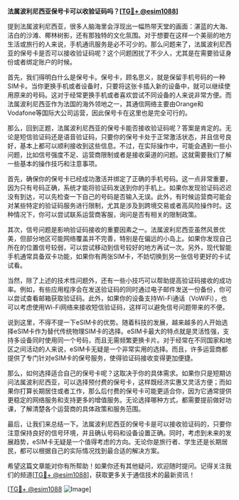 **法属波利尼西亚保号卡可以收验证码吗？[[TG💪+ @esim1088](https://t.me/s/esim1088)]**

提到法属波利尼西亚，很多人脑海里会浮现出一幅热带天堂的画面：湛蓝的大海、洁白的沙滩、椰林树影，还有那独特的文化氛围。对于想要在这样一个美丽的地方生活或旅行的人来说，手机通讯服务是必不可少的。那么问题来了，法属波利尼西亚的保号卡是否可以接收验证码呢？这个问题困扰了不少人，尤其是在需要验证身份或者绑定账户的时候。

首先，我们得明白什么是保号卡。保号卡，顾名思义，就是保留手机号码的一种SIM卡。当你更换手机或者设备时，只要将这张卡插入新的设备中，就可以继续使用原来的号码。这对于经常更换手机或者喜欢尝试不同设备的人来说非常方便。而法属波利尼西亚作为法国的海外领地之一，其通信网络主要由Orange和Vodafone等国际大公司运营，因此保号卡在这里也是完全可行的。

那么，回到正题，法属波利尼西亚的保号卡能否接收验证码呢？答案是肯定的。无论是短信验证码还是语音验证码，只要你的保号卡处于正常激活状态，并且信号良好，基本上都可以顺利接收到这些信息。不过，在实际操作中，可能会遇到一些小问题，比如信号强度不足、运营商限制或者是接收渠道的问题。这就需要我们了解一些基本的操作技巧和注意事项。

首先，确保你的保号卡已经成功激活并绑定了正确的手机号码。这一点非常重要，因为只有号码正确，系统才能将验证码发送到你的手机上。如果你发现验证码迟迟没有到达，可以先检查一下自己的号码是否输入无误。此外，有时候运营商可能会对某些特定的验证码服务进行限制，尤其是涉及到跨境交易或者高风险操作时。这种情况下，你可以尝试联系运营商客服，询问是否有相关的限制政策。

其次，信号问题是影响验证码接收的重要因素之一。法属波利尼西亚虽然风景优美，但部分地区可能网络覆盖并不完善，特别是在偏远的小岛上。如果你发现自己所在的位置信号较弱，可以尝试移动到信号较好的地方再试一次。另外，现代智能手机通常具备双卡功能，如果你有两张SIM卡，不妨切换到另一张信号更好的卡试试看。

当然，除了上述的技术性问题外，还有一些小技巧可以帮助提高验证码接收的成功率。例如，有些应用程序会在发送验证码的同时通过电子邮件发送一份备份，你可以尝试查看邮箱获取验证码。此外，如果你的设备支持Wi-Fi通话（VoWiFi），也可以考虑使用Wi-Fi网络来接收短信验证码，这样可以避免信号问题带来的不便。

说到这里，不得不提一下eSIM卡的优势。随着科技的发展，越来越多的人开始选择eSIM卡作为替代传统物理SIM卡的选择。eSIM卡最大的特点就是灵活性强，支持多设备同时使用同一个号码，而且无需频繁更换卡片。对于经常在不同国家和地区之间活动的人来说，eSIM卡无疑是一个非常实用的选择。而且，许多运营商都提供了专门针对eSIM卡的保号服务，使得验证码接收变得更加便捷。

那么，如何选择适合自己的保号卡呢？这取决于你的具体需求。如果你只是短期访问法属波利尼西亚，可以选择预付费的保号卡，这样既经济实惠又灵活方便；而如果你打算长期居住或者工作，那么后付费的保号卡可能更适合你，因为它通常提供更稳定的网络服务和支持更多的增值服务。无论选择哪种方式，都需要提前做好功课，了解清楚各个运营商的具体政策和服务范围。

最后，让我们来总结一下。法属波利尼西亚的保号卡是可以接收验证码的，只要你注意保持良好的信号环境，并且确认号码和设备设置正确。同时，考虑到未来的发展趋势，eSIM卡无疑是一个值得考虑的方向。无论你是旅行者、学生还是长期居民，都可以根据自己的实际情况找到最合适的解决方案。

希望这篇文章能对你有所帮助！如果你还有其他疑问，欢迎随时提问。记得关注我们的频道[[TG💪+ @esim1088](https://t.me/s/esim1088)]，获取更多关于通信技术的最新资讯！

[[TG💪+ @esim1088](https://t.me/s/esim1088) ![Image](https://i.postimg.cc/4NQfJmqS/Snipaste-2025-05-13-00-14-12.png)]